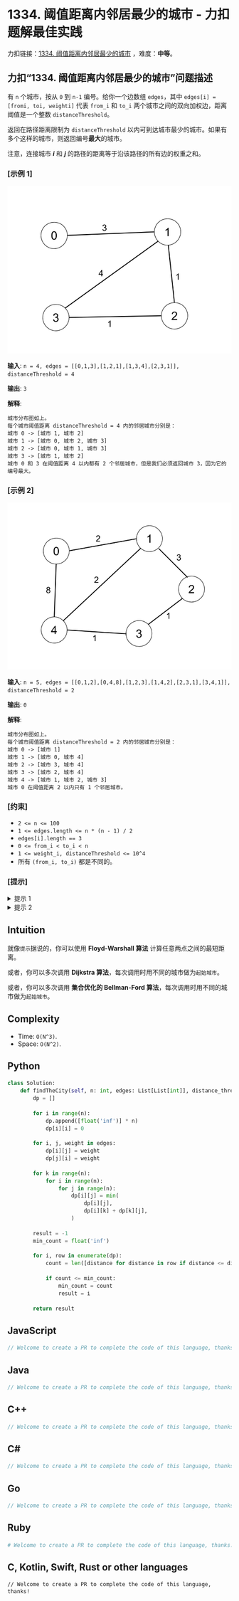 # 1334. 阈值距离内邻居最少的城市 - 力扣题解最佳实践
力扣链接：[1334. 阈值距离内邻居最少的城市](https://leetcode.cn/problems/find-the-city-with-the-smallest-number-of-neighbors-at-a-threshold-distance) ，难度：**中等**。

## 力扣“1334. 阈值距离内邻居最少的城市”问题描述
有 `n` 个城市，按从 `0` 到 `n-1` 编号。给你一个边数组 `edges`，其中 `edges[i] = [fromi, toi, weighti]` 代表 `from_i` 和 `to_i` 两个城市之间的双向加权边，距离阈值是一个整数 `distanceThreshold`。

返回在路径距离限制为 `distanceThreshold` 以内可到达城市最少的城市。如果有多个这样的城市，则返回编号**最大**的城市。

注意，连接城市 _**i**_ 和 _**j**_ 的路径的距离等于沿该路径的所有边的权重之和。

### [示例 1]
![](../../images/examples/1334_1.png)

**输入**: `n = 4, edges = [[0,1,3],[1,2,1],[1,3,4],[2,3,1]], distanceThreshold = 4`

**输出**: `3`

**解释**:
```
城市分布图如上。
每个城市阈值距离 distanceThreshold = 4 内的邻居城市分别是：
城市 0 -> [城市 1, 城市 2] 
城市 1 -> [城市 0, 城市 2, 城市 3] 
城市 2 -> [城市 0, 城市 1, 城市 3] 
城市 3 -> [城市 1, 城市 2] 
城市 0 和 3 在阈值距离 4 以内都有 2 个邻居城市，但是我们必须返回城市 3，因为它的编号最大。
```

### [示例 2]
![](../../images/examples/1334_2.png)

**输入**: `n = 5, edges = [[0,1,2],[0,4,8],[1,2,3],[1,4,2],[2,3,1],[3,4,1]], distanceThreshold = 2`

**输出**: `0`

**解释**:
```
城市分布图如上。 
每个城市阈值距离 distanceThreshold = 2 内的邻居城市分别是：
城市 0 -> [城市 1] 
城市 1 -> [城市 0, 城市 4] 
城市 2 -> [城市 3, 城市 4] 
城市 3 -> [城市 2, 城市 4]
城市 4 -> [城市 1, 城市 2, 城市 3] 
城市 0 在阈值距离 2 以内只有 1 个邻居城市。
```

### [约束]
- `2 <= n <= 100`
- `1 <= edges.length <= n * (n - 1) / 2`
- `edges[i].length == 3`
- `0 <= from_i < to_i < n`
- `1 <= weight_i, distanceThreshold <= 10^4`
- 所有 `(from_i, to_i)` 都是不同的。

### [提示]
<details>
  <summary>提示 1</summary>
  Use Floyd-Warshall's algorithm to compute any-point to any-point distances. (Or can also do Dijkstra from every node due to the weights are non-negative).
</details>

<details>
  <summary>提示 2</summary>
  For each city calculate the number of reachable cities within the threshold, then search for the optimal city.
</details>

## Intuition
就像`提示`据说的，你可以使用 **Floyd-Warshall 算法** 计算任意两点之间的最短距离。

或者，你可以多次调用 **Dijkstra 算法**，每次调用时用不同的城市做为`起始城市`。

或者，你可以多次调用 **集合优化的 Bellman-Ford 算法**，每次调用时用不同的城市做为`起始城市`。

## Complexity
* Time: `O(N^3)`.
* Space: `O(N^2)`.

## Python
```python
class Solution:
    def findTheCity(self, n: int, edges: List[List[int]], distance_threshold: int) -> int:
        dp = []

        for i in range(n):
            dp.append([float('inf')] * n)
            dp[i][i] = 0

        for i, j, weight in edges:
            dp[i][j] = weight
            dp[j][i] = weight

        for k in range(n):
            for i in range(n):
                for j in range(n):
                    dp[i][j] = min(
                        dp[i][j],
                        dp[i][k] + dp[k][j],
                    )

        result = -1
        min_count = float('inf')

        for i, row in enumerate(dp):
            count = len([distance for distance in row if distance <= distance_threshold])

            if count <= min_count:
                min_count = count
                result = i

        return result
```

## JavaScript
```javascript
// Welcome to create a PR to complete the code of this language, thanks!
```

## Java
```java
// Welcome to create a PR to complete the code of this language, thanks!
```

## C++
```cpp
// Welcome to create a PR to complete the code of this language, thanks!
```

## C#
```c#
// Welcome to create a PR to complete the code of this language, thanks!
```

## Go
```go
// Welcome to create a PR to complete the code of this language, thanks!
```

## Ruby
```ruby
# Welcome to create a PR to complete the code of this language, thanks!
```

## C, Kotlin, Swift, Rust or other languages
```
// Welcome to create a PR to complete the code of this language, thanks!
```
